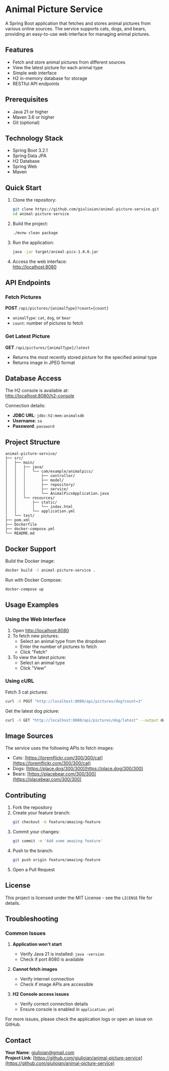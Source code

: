 # Animal Picture Service

A Spring Boot application that fetches and stores animal pictures from various online sources. The service supports cats, dogs, and bears, providing an easy-to-use web interface for managing animal pictures.

## Features

- Fetch and store animal pictures from different sources
- View the latest picture for each animal type
- Simple web interface
- H2 in-memory database for storage
- RESTful API endpoints

## Prerequisites

- Java 21 or higher
- Maven 3.6 or higher
- Git (optional)

## Technology Stack

- Spring Boot 3.2.1
- Spring Data JPA
- H2 Database
- Spring Web
- Maven

## Quick Start

1. Clone the repository:
   ```bash
   git clone https://github.com/giulioian/animal-picture-service.git
   cd animal-picture-service
   ```

2. Build the project:
   ```bash
   ./mvnw clean package
   ```

3. Run the application:
   ```bash
   java -jar target/animal-pics-1.0.0.jar
   ```

4. Access the web interface:  
   [http://localhost:8080](http://localhost:8080)

## API Endpoints

### Fetch Pictures

**POST** `/api/pictures/{animalType}?count={count}`  
- `animalType`: `cat`, `dog`, or `bear`
- `count`: number of pictures to fetch

### Get Latest Picture

**GET** `/api/pictures/{animalType}/latest`  
- Returns the most recently stored picture for the specified animal type  
- Returns image in JPEG format

## Database Access

The H2 console is available at:  
[http://localhost:8080/h2-console](http://localhost:8080/h2-console)

Connection details:
- **JDBC URL**: `jdbc:h2:mem:animalsdb`
- **Username**: `sa`
- **Password**: `password`

## Project Structure

```
animal-picture-service/
├── src/
│   ├── main/
│   │   ├── java/
│   │   │   └── com/example/animalpics/
│   │   │       ├── controller/
│   │   │       ├── model/
│   │   │       ├── repository/
│   │   │       ├── service/
│   │   │       └── AnimalPicsApplication.java
│   │   └── resources/
│   │       ├── static/
│   │       │   └── index.html
│   │       └── application.yml
│   └── test/
├── pom.xml
├── Dockerfile
├── docker-compose.yml
└── README.md
```

## Docker Support

Build the Docker image:
```bash
docker build -t animal-picture-service .
```

Run with Docker Compose:
```bash
docker-compose up
```

## Usage Examples

### Using the Web Interface

1. Open [http://localhost:8080](http://localhost:8080)
2. To fetch new pictures:
   - Select an animal type from the dropdown
   - Enter the number of pictures to fetch
   - Click "Fetch"
3. To view the latest picture:
   - Select an animal type
   - Click "View"

### Using cURL

Fetch 3 cat pictures:
```bash
curl -X POST "http://localhost:8080/api/pictures/dog?count=3"
```

Get the latest dog picture:
```bash
curl -X GET "http://localhost:8080/api/pictures/dog/latest" --output dog.jpg
```

## Image Sources

The service uses the following APIs to fetch images:
- Cats: [https://loremflickr.com/300/300/cat](https://loremflickr.com/300/300/cat)
- Dogs: [https://place.dog/300/300](https://place.dog/300/300)
- Bears: [https://placebear.com/300/300](https://placebear.com/300/300)

## Contributing

1. Fork the repository  
2. Create your feature branch:  
   ```bash
   git checkout -b feature/amazing-feature
   ```
3. Commit your changes:  
   ```bash
   git commit -m 'Add some amazing feature'
   ```
4. Push to the branch:  
   ```bash
   git push origin feature/amazing-feature
   ```
5. Open a Pull Request

## License

This project is licensed under the MIT License - see the `LICENSE` file for details.

## Troubleshooting

### Common Issues

1. **Application won't start**
   - Verify Java 21 is installed: `java -version`
   - Check if port 8080 is available

2. **Cannot fetch images**
   - Verify internet connection
   - Check if image APIs are accessible

3. **H2 Console access issues**
   - Verify correct connection details
   - Ensure console is enabled in `application.yml`

For more issues, please check the application logs or open an issue on GitHub.

## Contact

**Your Name**: giulioian@gmail.com  
**Project Link**: [https://github.com/giulioian/animal-picture-service](https://github.com/giulioian/animal-picture-service)
